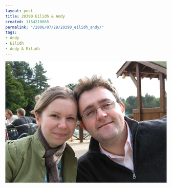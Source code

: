 ```yaml
---
layout: post
title: 20390 Eilidh & Andy
created: 1154210865
permalink: "/2006/07/29/20390_eilidh_andy/"
tags:
- Andy
- Eilidh
- Andy & Eilidh
---
```


<img src="/image/images/IMG_0390.JPG"/>

